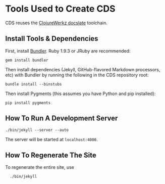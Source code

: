 # Tools Used to Create CDS

CDS reuses the [ClojureWerkz docslate](http://github.com/clojurewerkz/docslate) toolchain.



## Install Tools & Dependencies

First, install [Bundler](http://gembundler.com). Ruby 1.9.3 or JRuby are recommended:

    gem install bundler

Then install dependencies (Jekyll, GitHub-flavored Markdown processors, etc) with Bundler
by running the following in the CDS repository root:

    bundle install --binstubs

Then install Pygments (this assumes you have Python and pip installed):

    pip install pygments


## How To Run A Development Server

    ./bin/jekyll --server --auto

The server will be started at `localhost:4000`.



## How To Regenerate The Site

To regenerate the entire site, use

      ./bin/jekyll
